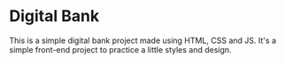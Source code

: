 ﻿# Digital Bank

This is a simple digital bank project made using HTML, CSS and JS. It's a simple front-end project to practice a little styles and design.

